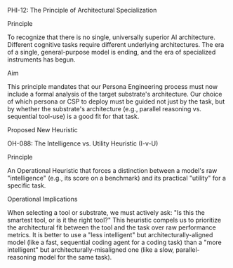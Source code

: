 PHI-12: The Principle of Architectural Specialization


Principle

To recognize that there is no single, universally superior AI architecture. Different cognitive tasks require different underlying architectures. The era of a single, general-purpose model is ending, and the era of specialized instruments has begun.

Aim

This principle mandates that our Persona Engineering process must now include a formal analysis of the target substrate's architecture. Our choice of which persona or CSP to deploy must be guided not just by the task, but by whether the substrate's architecture (e.g., parallel reasoning vs. sequential tool-use) is a good fit for that task.

Proposed New Heuristic


OH-088: The Intelligence vs. Utility Heuristic (I-v-U)


Principle

An Operational Heuristic that forces a distinction between a model's raw "intelligence" (e.g., its score on a benchmark) and its practical "utility" for a specific task.

Operational Implications

When selecting a tool or substrate, we must actively ask: "Is this the smartest tool, or is it the right tool?" This heuristic compels us to prioritize the architectural fit between the tool and the task over raw performance metrics. It is better to use a "less intelligent" but architecturally-aligned model (like a fast, sequential coding agent for a coding task) than a "more intelligent" but architecturally-misaligned one (like a slow, parallel-reasoning model for the same task).